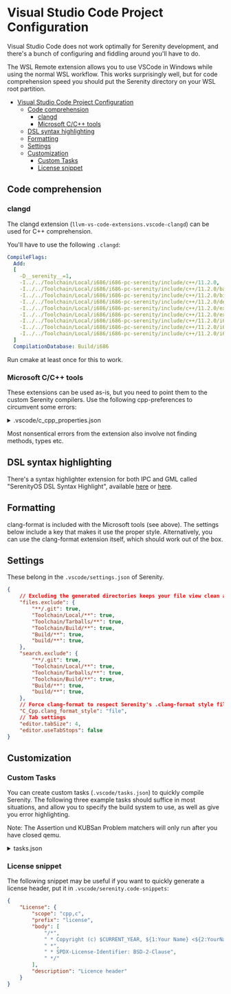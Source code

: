 # Visual Studio Code Project Configuration

Visual Studio Code does not work optimally for Serenity development, and there's a bunch of configuring and fiddling around you'll have to do.

The WSL Remote extension allows you to use VSCode in Windows while using the normal WSL workflow. This works surprisingly well, but for code comprehension speed you should put the Serenity directory on your WSL root partition.

- [Visual Studio Code Project Configuration](#visual-studio-code-project-configuration)
  - [Code comprehension](#code-comprehension)
    - [clangd](#clangd)
    - [Microsoft C/C++ tools](#microsoft-cc-tools)
  - [DSL syntax highlighting](#dsl-syntax-highlighting)
  - [Formatting](#formatting)
  - [Settings](#settings)
  - [Customization](#customization)
    - [Custom Tasks](#custom-tasks)
    - [License snippet](#license-snippet)

## Code comprehension

### clangd

The clangd extension (`llvm-vs-code-extensions.vscode-clangd`) can be used for C++ comprehension. 

You'll have to use the following `.clangd`:

```yaml
CompileFlags:
  Add: 
  [
    -D__serenity__=1,
    -I../../Toolchain/Local/i686/i686-pc-serenity/include/c++/11.2.0,
    -I../../Toolchain/Local/i686/i686-pc-serenity/include/c++/11.2.0/backward,
    -I../../Toolchain/Local/i686/i686-pc-serenity/include/c++/11.2.0/bits,
    -I../../Toolchain/Local/i686/i686-pc-serenity/include/c++/11.2.0/debug,
    -I../../Toolchain/Local/i686/i686-pc-serenity/include/c++/11.2.0/experimental,
    -I../../Toolchain/Local/i686/i686-pc-serenity/include/c++/11.2.0/ext,
    -I../../Toolchain/Local/i686/i686-pc-serenity/include/c++/11.2.0/i686-pc-serenity,
    -I../../Toolchain/Local/i686/i686-pc-serenity/include/c++/11.2.0/i686-pc-serenity/bits,
    -I../../Toolchain/Local/i686/i686-pc-serenity/include/c++/11.2.0/i686-pc-serenity/ext
  ]
  CompilationDatabase: Build/i686
```

Run cmake at least once for this to work.

### Microsoft C/C++ tools

These extensions can be used as-is, but you need to point them to the custom Serenity compilers. Use the following cpp-preferences to circumvent some errors:

<details>
<summary>.vscode/c_cpp_properties.json</summary>

```json
{
    "configurations": [
        {
            "name": "userland-i386-gcc",
            "includePath": [
                "${workspaceFolder}",
                "${workspaceFolder}/Build/i686/",
                "${workspaceFolder}/Build/i686/Userland",
                "${workspaceFolder}/Build/i686/Userland/Applications",
                "${workspaceFolder}/Build/i686/Userland/Libraries",
                "${workspaceFolder}/Build/i686/Userland/Services",
                "${workspaceFolder}/Build/i686/Root/usr/include/**",
                "${workspaceFolder}/Userland",
                "${workspaceFolder}/Userland/Libraries",
                "${workspaceFolder}/Userland/Libraries/LibC",
                "${workspaceFolder}/Userland/Libraries/LibM",
                "${workspaceFolder}/Userland/Libraries/LibPthread",
                "${workspaceFolder}/Userland/Services",
                "${workspaceFolder}/Toolchain/Local/i686/i686-pc-serenity/include/c++/**"
            ],
            "defines": [
                "DEBUG",
                "__serenity__"
            ],
            "compilerPath": "${workspaceFolder}/Toolchain/Local/i686/bin/i686-pc-serenity-g++",
            "cStandard": "c17",
            "cppStandard": "c++20",
            "intelliSenseMode": "linux-gcc-x86",
            "compileCommands": "Build/i686/compile_commands.json",
            "compilerArgs": [
                "-wall",
                "-wextra",
                "-werror"
            ],
            "browse": {
                "path": [
                    "${workspaceFolder}",
                    "${workspaceFolder}/Build/i686/",
                    "${workspaceFolder}/Build/i686/Userland",
                    "${workspaceFolder}/Build/i686/Userland/Applications",
                    "${workspaceFolder}/Build/i686/Userland/Libraries",
                    "${workspaceFolder}/Build/i686/Userland/Services",
                    "${workspaceFolder}/Build/i686/Root/usr/include/**",
                    "${workspaceFolder}/Userland",
                    "${workspaceFolder}/Userland/Libraries",
                    "${workspaceFolder}/Userland/Libraries/LibC",
                    "${workspaceFolder}/Userland/Libraries/LibM",
                    "${workspaceFolder}/Userland/Libraries/LibPthread",
                    "${workspaceFolder}/Userland/Services",
                    "${workspaceFolder}/Toolchain/Local/i686/i686-pc-serenity/include/c++/**"
                ],
                "limitSymbolsToIncludedHeaders": true,
                "databaseFilename": "${workspaceFolder}/Build/i686/"
            }
        }
    ],
    "version": 4
}
```
</details>

Most nonsentical errors from the extension also involve not finding methods, types etc.

## DSL syntax highlighting

There's a syntax highlighter extension for both IPC and GML called "SerenityOS DSL Syntax Highlight", available [here](https://marketplace.visualstudio.com/items?itemName=kleinesfilmroellchen.serenity-dsl-syntaxhighlight) or [here](https://open-vsx.org/extension/kleinesfilmroellchen/serenity-dsl-syntaxhighlight).

## Formatting

clang-format is included with the Microsoft tools (see above). The settings below include a key that makes it use the proper style. Alternatively, you can use the clang-format extension itself, which should work out of the box.

## Settings

These belong in the `.vscode/settings.json` of Serenity.

```json
{
    // Excluding the generated directories keeps your file view clean and speeds up search.
    "files.exclude": {
        "**/.git": true,
        "Toolchain/Local/**": true,
        "Toolchain/Tarballs/**": true,
        "Toolchain/Build/**": true,
        "Build/**": true,
        "build/**": true,
    },
    "search.exclude": {
        "**/.git": true,
        "Toolchain/Local/**": true,
        "Toolchain/Tarballs/**": true,
        "Toolchain/Build/**": true,
        "Build/**": true,
        "build/**": true,
    },
    // Force clang-format to respect Serenity's .clang-format style file.
    "C_Cpp.clang_format_style": "file",
    // Tab settings
    "editor.tabSize": 4,
    "editor.useTabStops": false
}
```

## Customization

### Custom Tasks

You can create custom tasks (`.vscode/tasks.json`) to quickly compile Serenity.
The following three example tasks should suffice in most situations, and allow you to specify the build system to use, as well as give you error highlighting.

Note: The Assertion und KUBSan Problem matchers will only run after you have closed qemu.

<details>
<summary>tasks.json</summary>

```json
{
    "version": "2.0.0",
    "tasks": [
        {
            "label": "build lagom",
            "type": "shell",
            "problemMatcher": [
                {
                    "base": "$gcc",
                    "fileLocation": [
                        "relative",
                        "${workspaceFolder}/Build/lagom"
                    ]
                }
            ],
            "command": [
                "bash"
            ],
            "args": [
                "-c",
                "\"Meta/serenity.sh build lagom\""
            ],
            "presentation": {
                "echo": true,
                "reveal": "always",
                "focus": false,
                "group": "build",
                "panel": "shared",
                "showReuseMessage": true,
                "clear": true
            }
        },
        {
            "label": "build",
            "type": "shell",
            "command": "bash",
            "args": [
                "-c",
                "Meta/serenity.sh build ${input:arch} ${input:compiler}"
            ],
            "problemMatcher": [
                {
                    "base": "$gcc",
                    "fileLocation": [
                        "relative",
                        // FIXME: Clang uses ${input:arch}clang
                        "${workspaceFolder}/Build/${input:arch}"
                    ]
                },
                {
                    "source": "gcc",
                    "fileLocation": [
                        "relative",
                        // FIXME: Clang uses ${input:arch}clang
                        "${workspaceFolder}/Build/${input:arch}"
                    ],
                    "pattern": [
                        {
                            "regexp": "^([^\\s]*\\.S):(\\d*): (.*)$",
                            "file": 1,
                            "location": 2,
                            "message": 3
                        }
                    ]
                }
            ],
            "group": {
                "kind": "build",
                "isDefault": true
            }
        },
        {
            "label": "launch",
            "type": "shell",
            "command": "bash",
            "args": [
                "-c",
                "Meta/serenity.sh run ${input:arch} ${input:compiler}"
            ],
            "options": {
                "env": {
                    // Put your custom run configuration here, e.g. SERENITY_RAM_SIZE
                }
            },
            "problemMatcher": [
                {
                    "base": "$gcc",
                    "fileLocation": [
                        "relative",
                        // FIXME: Clang uses ${input:arch}clang
                        "${workspaceFolder}/Build/${input:arch}"
                    ]
                },
                {
                    "source": "gcc",
                    "fileLocation": [
                        "relative",
                        // FIXME: Clang uses ${input:arch}clang
                        "${workspaceFolder}/Build/${input:arch}"
                    ],
                    "pattern": [
                        {
                            "regexp": "^([^\\s]*\\.S):(\\d*): (.*)$",
                            "file": 1,
                            "location": 2,
                            "message": 3
                        }
                    ]
                },
                {
                    "source": "KUBSan",
                    "owner": "cpp",
                    "fileLocation": [
                        "relative",
                        "${workspaceFolder}"
                    ],
                    "pattern": [
                        {
                            "regexp": "KUBSAN: (.*)",
                            "message": 0
                        },
                        {
                            "regexp": "KUBSAN: at ../(.*), line (\\d*), column: (\\d*)",
                            "file": 1,
                            "line": 2,
                            "column": 3
                        }
                    ]
                },
                {
                    "source": "Assertion Failed",
                    "owner": "cpp",
                    "pattern": [
                        {
                            "regexp": "ASSERTION FAILED: (.*)$",
                            "message": 1
                        },
                        {
                            "regexp": "^((?:.*)\\.(h|cpp|c|S)):(\\d*)$",
                            "file": 1,
                            "location": 3
                        }
                    ],
                    "fileLocation": [
                        "relative",
                        // FIXME: Clang uses ${input:arch}clang
                        "${workspaceFolder}/Build/${input:arch}"
                    ]
                }
            ]
        }
    ],
    "inputs": [
        {
            "id": "compiler",
            "description": "Compiler to use",
            "type": "pickString",
            "default": "GNU",
            "options": [
                "GNU",
                "Clang"
            ]
        },
        {
            "id": "arch",
            "description": "Architecture to compile for",
            "type": "pickString",
            "default": "i686",
            "options": [
                "i686",
                "x86_64",
                "aarch64"
            ]
        }
    ]
}
```

</details>

### License snippet

The following snippet may be useful if you want to quickly generate a license header, put it in `.vscode/serenity.code-snippets`:
```json
{
    "License": {
        "scope": "cpp,c",
        "prefix": "license",
        "body": [
            "/*",
            " * Copyright (c) $CURRENT_YEAR, ${1:Your Name} <${2:YourName@Email.com}>.",
            " *",
            " * SPDX-License-Identifier: BSD-2-Clause",
            " */"
        ],
        "description": "Licence header"
    }
}
```

